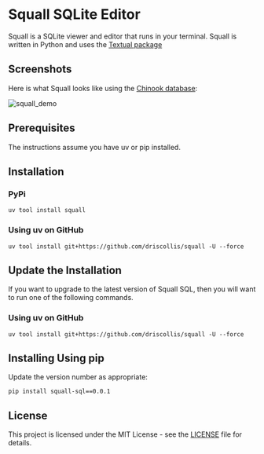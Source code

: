 # Squall SQLite Editor

Squall is a SQLite viewer and editor that runs in your terminal. Squall is written in Python and uses the [Textual package](https://github.com/Textualize/)

## Screenshots

Here is what Squall looks like using the [Chinook database](https://github.com/lerocha/chinook-database):

![squall_demo](https://github.com/user-attachments/assets/ecac6ac3-4d42-4d3d-9c15-2e129102a087)

## Prerequisites

The instructions assume you have uv or pip installed.

## Installation

### PyPi

`uv tool install squall`

### Using uv on GitHub

`uv tool install git+https://github.com/driscollis/squall -U --force`

## Update the Installation

If you want to upgrade to the latest version of Squall SQL, then you will want to run one of the following commands.

### Using uv on GitHub

`uv tool install git+https://github.com/driscollis/squall -U --force`

## Installing Using pip

Update the version number as appropriate:

`pip install squall-sql==0.0.1`

## License

This project is licensed under the MIT License - see the [LICENSE](https://github.com/driscollis/squall/blob/main/LICENSE) file for details.